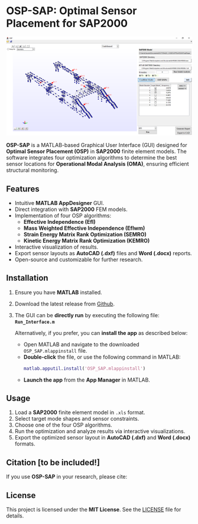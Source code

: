# OSP-SAP: Optimal Sensor Placement for SAP2000

![OSP-SAP Layout](docs/images/footbridge.PNG)

**OSP-SAP** is a MATLAB-based Graphical User Interface (GUI) designed for **Optimal Sensor Placement (OSP)** in **SAP2000** finite element models. The software integrates four optimization algorithms to determine the best sensor locations for **Operational Modal Analysis (OMA)**, ensuring efficient structural monitoring.

## Features
- Intuitive **MATLAB AppDesigner** GUI.
- Direct integration with **SAP2000** FEM models.
- Implementation of four OSP algorithms:
  - **Effective Independence (EfI)**
  - **Mass Weighted Effective Independence (EfIwm)**
  - **Strain Energy Matrix Rank Optimization (SEMRO)**
  - **Kinetic Energy Matrix Rank Optimization (KEMRO)**
- Interactive visualization of results.
- Export sensor layouts as **AutoCAD (.dxf)** files and **Word (.docx)** reports.
- Open-source and customizable for further research.

## Installation
1. Ensure you have **MATLAB** installed.
2. Download the latest release from [Github](https://github.com/asanchezlc/OSP-SAP).
3. The GUI can be **directly run** by executing the following file:  
   **`Run_Interface.m`**  

   Alternatively, if you prefer, you can **install the app** as described below:
   - Open MATLAB and navigate to the downloaded `OSP_SAP.mlappinstall` file.
   - **Double-click** the file, or use the following command in MATLAB:
     ```matlab
     matlab.apputil.install('OSP_SAP.mlappinstall')
     ```
   - **Launch the app** from the **App Manager** in MATLAB.



## Usage
1. Load a **SAP2000** finite element model in `.xls` format.
2. Select target mode shapes and sensor constraints.
3. Choose one of the four OSP algorithms.
4. Run the optimization and analyze results via interactive visualizations.
5. Export the optimized sensor layout in **AutoCAD (.dxf)** and **Word (.docx)** formats.

## Citation [to be included!]
If you use **OSP-SAP** in your research, please cite:

<!-- @article{yourcitation, author = {Your Name and Co-Authors}, title = {OSP-SAP: A MATLAB module and software for Optimal Sensor Placement in SAP2000}, journal = {SoftwareX}, year = {2024}, doi = {your-doi} } -->

## License
This project is licensed under the **MIT License**. See the [LICENSE](LICENSE) file for details.



